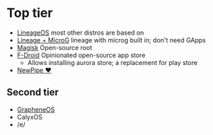 # Top tier
- [LineageOS](https://lineageos.org) most other distros are based on
- [Lineage + MicroG](https://lineage.microg.org/) lineage with microg built in; don't need GApps
- [Magisk](https://github.com/topjohnwu/Magisk) Open-source root
- [F-Droid](https://f-droid.org) Opinionated open-source app store
	- Allows installing aurora store; a replacement for play store
- [NewPipe ❤](https://newpipe.net/)
## Second tier
- [GrapheneOS](https://grapheneos.org/)
- CalyxOS
- /e/
